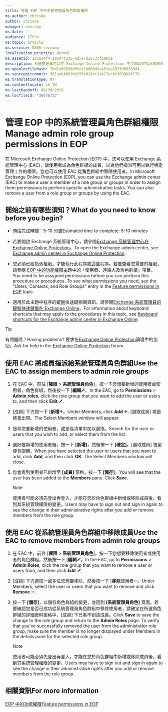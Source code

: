 ```yaml
---
title: 管理 EOP 中的系統管理員角色群組權限
ms.author: chrisda
author: chrisda
manager: dansimp
ms.date: ''
audience: ITPro
ms.topic: article
ms.service: O365-seccomp
localization_priority: Normal
ms.assetid: 125834f4-1024-4325-ad5a-d2573cfb005e
description: 系統管理員可以在 Exchange Online Protection 中了解如何指派或移除 Exchange 系統管理中心 (EAC) 中的權限。
ms.openlocfilehash: 7bd1a6959dd03a118608dfe45faa253fd56539d4
ms.sourcegitcommit: 361aab46b1bb295ed2dcc1a417ac81f699b8ff78
ms.translationtype: MT
ms.contentlocale: zh-TW
ms.lasthandoff: 08/30/2019
ms.locfileid: "36676723"
---
```

# <a name="manage-admin-role-group-permissions-in-eop"></a><span data-ttu-id="498f5-103">管理 EOP 中的系統管理員角色群組權限</span><span class="sxs-lookup"><span data-stu-id="498f5-103">Manage admin role group permissions in EOP</span></span>
  
<span data-ttu-id="498f5-p101">在 Microsoft Exchange Online Protection (EOP) 中，您可以使用 Exchange 系統管理中心 (EAC)，讓使用者成為角色群組的成員，以為他們指派可用以執行特定管理工作的權限。您也可以使用 EAC 從角色群組中移除使用者。</span><span class="sxs-lookup"><span data-stu-id="498f5-p101">In Microsoft Exchange Online Protection (EOP), you can use the Exchange admin center (EAC) to make a user a member of a role group or groups in order to assign them permissions to perform specific administrative tasks. You can also remove a user from a role group or groups by using the EAC.</span></span>
  
## <a name="what-do-you-need-to-know-before-you-begin"></a><span data-ttu-id="498f5-106">開始之前有哪些須知？</span><span class="sxs-lookup"><span data-stu-id="498f5-106">What do you need to know before you begin?</span></span>

- <span data-ttu-id="498f5-107">預估完成時間：5-10 分鐘</span><span class="sxs-lookup"><span data-stu-id="498f5-107">Estimated time to complete: 5-10 minutes</span></span>

- <span data-ttu-id="498f5-108">若要開啟 Exchange 系統管理中心，請參閱[Exchange 系統管理中心在 Exchange Online Protection](../exchange-admin-center-in-exchange-online-protection-eop.md)。</span><span class="sxs-lookup"><span data-stu-id="498f5-108">To open the Exchange admin center, see [Exchange admin center in Exchange Online Protection](../exchange-admin-center-in-exchange-online-protection-eop.md).</span></span>

- <span data-ttu-id="498f5-p102">您必須已獲指派權限，才能執行此程序或這些程序。若要查看您需要的權限，請參閱 [EOP 中的功能權限](feature-permissions-in-eop.md)主題中的「使用者、連絡人及角色群組」項目。</span><span class="sxs-lookup"><span data-stu-id="498f5-p102">You need to be assigned permissions before you can perform this procedure or procedures. To see what permissions you need, see the "Users, Contacts, and Role Groups" entry in the [Feature permissions in EOP](feature-permissions-in-eop.md) topic.</span></span>

- <span data-ttu-id="498f5-111">適用於此主題中程序的鍵盤快速鍵相關資訊，請參閱[Exchange 系統管理員的鍵盤快速鍵置在 Exchange Online](https://docs.microsoft.com/Exchange/accessibility/keyboard-shortcuts-in-admin-center)。</span><span class="sxs-lookup"><span data-stu-id="498f5-111">For information about keyboard shortcuts that may apply to the procedures in this topic, see [Keyboard shortcuts for the Exchange admin center in Exchange Online](https://docs.microsoft.com/Exchange/accessibility/keyboard-shortcuts-in-admin-center).</span></span>

> [!TIP]
> <span data-ttu-id="498f5-112">有問題嗎？</span><span class="sxs-lookup"><span data-stu-id="498f5-112">Having problems?</span></span> <span data-ttu-id="498f5-113">要求在[Exchange Online Protection](https://go.microsoft.com/fwlink/p/?linkId=285351)論壇中的協助。</span><span class="sxs-lookup"><span data-stu-id="498f5-113">Ask for help in the [Exchange Online Protection](https://go.microsoft.com/fwlink/p/?linkId=285351) forum.</span></span>
  
## <a name="use-the-eac-to-assign-members-to-admin-role-groups"></a><span data-ttu-id="498f5-114">使用 EAC 將成員指派給系統管理員角色群組</span><span class="sxs-lookup"><span data-stu-id="498f5-114">Use the EAC to assign members to admin role groups</span></span>

1. <span data-ttu-id="498f5-115">在 EAC 中，前往 [**權限** \> **系統管理員角色**]，按一下您想要新增的使用者或使用者，角色群組，然後按一下 [**編輯**![編輯圖示](../media/ITPro-EAC-EditIcon.gif)。</span><span class="sxs-lookup"><span data-stu-id="498f5-115">In the EAC, go to **Permissions** \> **Admin roles**, click the role group that you want to add the user or users to, and then click **Edit** ![Edit icon](../media/ITPro-EAC-EditIcon.gif).</span></span>

2. <span data-ttu-id="498f5-116">[成員] 下方按一下 [**新增**![加入圖示](../media/ITPro-EAC-AddIcon.gif)。</span><span class="sxs-lookup"><span data-stu-id="498f5-116">Under Members, click **Add** ![Add Icon](../media/ITPro-EAC-AddIcon.gif).</span></span> <span data-ttu-id="498f5-117">[選取成員] 視窗將會出現。</span><span class="sxs-lookup"><span data-stu-id="498f5-117">The Select Members window will appear.</span></span>

3. <span data-ttu-id="498f5-118">搜尋您要新增的使用者，或是從清單中加以選取。</span><span class="sxs-lookup"><span data-stu-id="498f5-118">Search for the user or users that you wish to add, or select them from the list.</span></span>

4. <span data-ttu-id="498f5-p105">選好要新增的使用者後，按一下 **[新增]**，然後按一下 **[確定]**。[選取成員] 視窗便會關閉。</span><span class="sxs-lookup"><span data-stu-id="498f5-p105">When you have selected the user or users that you want to add, click **Add**, and then click **OK**. The Select Members window will close.</span></span>

5. <span data-ttu-id="498f5-p106">您會看到使用者已新增至 **[成員]** 窗格。按一下 **[儲存]**。</span><span class="sxs-lookup"><span data-stu-id="498f5-p106">You will see that the user has been added to the **Members** pane. Click **Save**.</span></span>

   > [!NOTE]
   > <span data-ttu-id="498f5-123">使用者可能必須先登出再登入，才能在您於角色群組中新增或移除成員後，看到其系統管理權限的變更。</span><span class="sxs-lookup"><span data-stu-id="498f5-123">Users may have to sign out and sign in again to see the change in their administrative rights after you add or remove members from the role group.</span></span> 
  
## <a name="use-the-eac-to-remove-members-from-admin-role-groups"></a><span data-ttu-id="498f5-124">使用 EAC 從系統管理員角色群組中移除成員</span><span class="sxs-lookup"><span data-stu-id="498f5-124">Use the EAC to remove members from admin role groups</span></span>

1. <span data-ttu-id="498f5-125">在 EAC 中，前往 [**權限** \> **系統管理員角色**]，按一下您想要移除使用者或使用者的角色群組，然後按一下 [**編輯**![編輯圖示](../media/ITPro-EAC-EditIcon.gif)。</span><span class="sxs-lookup"><span data-stu-id="498f5-125">In the EAC, go to **Permissions** \> **Admin Roles**, click the role group that you want to remove a user or users from, and then click **Edit** ![Edit icon](../media/ITPro-EAC-EditIcon.gif).</span></span>

2. <span data-ttu-id="498f5-126">[成員] 下方選取一或多位您想要移除，然後按一下 [**移除**使用者![移除圖示](../media/ITPro-EAC-RemoveIcon.gif)。</span><span class="sxs-lookup"><span data-stu-id="498f5-126">Under Members, select the user or users that you want to remove and click **Remove** ![Remove icon](../media/ITPro-EAC-RemoveIcon.gif).</span></span>

3. <span data-ttu-id="498f5-p107">按一下 **[儲存]**，以儲存角色群組的變更，並回到 **[系統管理員角色]** 頁面。若要確認您是否已成功從系統管理員角色群組中移除使用者，請確定在所選角色群組的詳細資料窗格中，[成員] 下已看不到該成員。</span><span class="sxs-lookup"><span data-stu-id="498f5-p107">Click **Save** to save the change to the role group and return to the **Admin Roles** page. To verify that you've successfully removed the user from the administrator role group, make sure the member is no longer displayed under Members in the details pane for the selected role group.</span></span>

   > [!NOTE]
   > <span data-ttu-id="498f5-129">使用者可能必須先登出再登入，才能在您於角色群組中新增或移除成員後，看到其系統管理權限的變更。</span><span class="sxs-lookup"><span data-stu-id="498f5-129">Users may have to sign out and sign in again to see the change in their administrative rights after you add or remove members from the role group.</span></span>
  
## <a name="for-more-information"></a><span data-ttu-id="498f5-130">相關資訊</span><span class="sxs-lookup"><span data-stu-id="498f5-130">For more information</span></span>

[<span data-ttu-id="498f5-131">EOP 中的功能權限</span><span class="sxs-lookup"><span data-stu-id="498f5-131">Feature permissions in EOP</span></span>](feature-permissions-in-eop.md)

